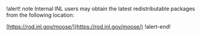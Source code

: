 !alert! note
Internal INL users may obtain the latest redistributable packages from the following location:

[https://rod.inl.gov/moose/](https://rod.inl.gov/moose/)
!alert-end!
